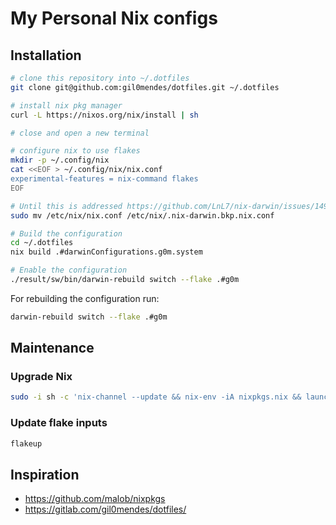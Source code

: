 # My Personal Nix configs

## Installation

```bash
# clone this repository into ~/.dotfiles
git clone git@github.com:gil0mendes/dotfiles.git ~/.dotfiles

# install nix pkg manager
curl -L https://nixos.org/nix/install | sh

# close and open a new terminal

# configure nix to use flakes
mkdir -p ~/.config/nix
cat <<EOF > ~/.config/nix/nix.conf
experimental-features = nix-command flakes
EOF

# Until this is addressed https://github.com/LnL7/nix-darwin/issues/149
sudo mv /etc/nix/nix.conf /etc/nix/.nix-darwin.bkp.nix.conf

# Build the configuration
cd ~/.dotfiles
nix build .#darwinConfigurations.g0m.system

# Enable the configuration
./result/sw/bin/darwin-rebuild switch --flake .#g0m
```

For rebuilding the configuration run:

```bash
darwin-rebuild switch --flake .#g0m
```

## Maintenance

### Upgrade Nix

```sh
sudo -i sh -c 'nix-channel --update && nix-env -iA nixpkgs.nix && launchctl remove org.nixos.nix-daemon && launchctl load /Library/LaunchDaemons/org.nixos.nix-daemon.plist'
```

### Update flake inputs

```sh
flakeup
```

## Inspiration

- https://github.com/malob/nixpkgs
- https://gitlab.com/gil0mendes/dotfiles/
